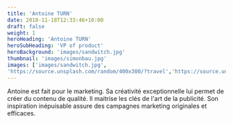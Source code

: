 ```yaml
---
title: 'Antoine TURN'
date: 2018-11-18T12:33:46+10:00
draft: false
weight: 1
heroHeading: 'Antoine TURN'
heroSubHeading: 'VP of product'
heroBackground: 'images/sandwitch.jpg'
thumbnail: 'images/simonbau.jpg'
images: ['images/sandwitch.jpg', 
'https://source.unsplash.com/random/400x300/?travel','https://source.unsplash.com/random/400x300/?architecture','https://source.unsplash.com/random/400x600/?buildings','https://source.unsplash.com/random/400x300/?city','https://source.unsplash.com/random/400x600/?business']
---
```


Antoine est fait pour le marketing. Sa créativité exceptionnelle lui permet de créer du contenu de qualité. Il maitrise les clés de l'art de la publicité. Son inspiration inépuisable assure des campagnes marketing originales et efficaces.